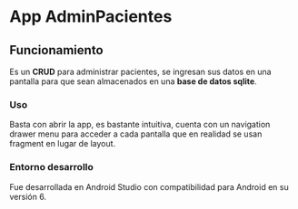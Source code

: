 # App AdminPacientes 
## Funcionamiento
Es un **CRUD** para administrar pacientes, se ingresan sus datos en una pantalla para que sean almacenados en una **base de datos sqlite**.
### Uso
Basta con abrir la app, es bastante intuitiva, cuenta con un navigation drawer menu para acceder a cada pantalla que en realidad se usan fragment en lugar de layout. 
### Entorno desarrollo
Fue desarrollada en Android Studio con compatibilidad para Android en su versión 6. 
